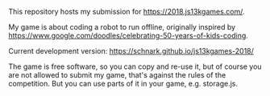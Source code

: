 This repository hosts my submission for https://2018.js13kgames.com/.

My game is about coding a robot to run offline, originally inspired by https://www.google.com/doodles/celebrating-50-years-of-kids-coding.

Current development version: https://schnark.github.io/js13kgames-2018/

The game is free software, so you can copy and re-use it, but of course you are not allowed to submit my game, that's against the rules of the competition. But you can use parts of it in your game, e.g. storage.js.
